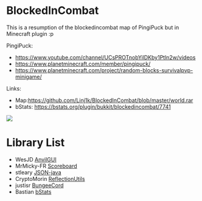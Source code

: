 # BlockedInCombat
This is a resumption of the blockedincombat map of PingiPuck but in Minecraft plugin :p

PingiPuck: 
  - https://www.youtube.com/channel/UCsPROTnobYilDKby1Ptln2w/videos
  - https://www.planetminecraft.com/member/pingipuck/
  - https://www.planetminecraft.com/project/random-blocks-survivalpvp-minigame/

Links:
  - Map:https://github.com/Linj1k/BlockedInCombat/blob/master/world.rar
  - bStats: https://bstats.org/plugin/bukkit/blockedincombat/7741

![](https://github.com/Linj1k/BlockedInCombat/blob/master/bic.png?raw=true)

# Library List
  - WesJD [AnvilGUI](https://github.com/WesJD/AnvilGUI/tree/master)
  - MrMicky-FR [Scoreboard](https://github.com/MrMicky-FR/FastBoard)
  - stleary [JSON-java](https://github.com/stleary/JSON-java)
  - CryptoMorin [ReflectionUtils](https://github.com/CryptoMorin/XSeries/blob/master/src/main/java/com/cryptomorin/xseries/ReflectionUtils.java)
  - justisr [BungeeCord](https://gist.github.com/justisr/e9034b7952e0801e687e)
  - Bastian [bStats](https://bstats.org/getting-started/include-metrics)
